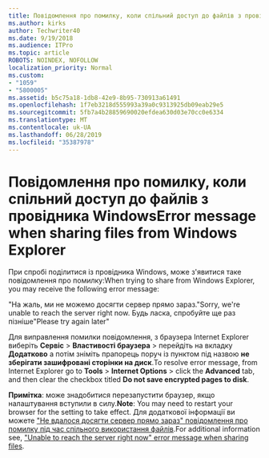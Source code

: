```yaml
---
title: Повідомлення про помилку, коли спільний доступ до файлів з провідника Windows
ms.author: kirks
author: Techwriter40
ms.date: 9/19/2018
ms.audience: ITPro
ms.topic: article
ROBOTS: NOINDEX, NOFOLLOW
localization_priority: Normal
ms.custom:
- "1059"
- "5800005"
ms.assetid: b5c75a18-1db8-42e9-8b95-730913a61491
ms.openlocfilehash: 1f7eb3218d555993a39a0c9313925db09eab29e5
ms.sourcegitcommit: 5fb7a4b28859690020efdea630d03e70cc0e6334
ms.translationtype: MT
ms.contentlocale: uk-UA
ms.lasthandoff: 06/28/2019
ms.locfileid: "35387978"
---
```

# <a name="error-message-when-sharing-files-from-windows-explorer"></a><span data-ttu-id="67036-102">Повідомлення про помилку, коли спільний доступ до файлів з провідника Windows</span><span class="sxs-lookup"><span data-stu-id="67036-102">Error message when sharing files from Windows Explorer</span></span>

<span data-ttu-id="67036-103">При спробі поділитися із провідника Windows, може з'явитися таке повідомлення про помилку:</span><span class="sxs-lookup"><span data-stu-id="67036-103">When trying to share from Windows Explorer, you may receive the following error message:</span></span>
  
<span data-ttu-id="67036-104">"На жаль, ми не можемо досягти сервер прямо зараз.</span><span class="sxs-lookup"><span data-stu-id="67036-104">"Sorry, we're unable to reach the server right now.</span></span> <span data-ttu-id="67036-105">Будь ласка, спробуйте ще раз пізніше"</span><span class="sxs-lookup"><span data-stu-id="67036-105">Please try again later"</span></span>
  
<span data-ttu-id="67036-106">Для виправлення помилки повідомлення, з браузера Internet Explorer виберіть **Сервіс** \> **Властивості браузера** \> перейдіть на вкладку **Додатково** а потім зніміть прапорець поруч із пунктом під назвою **не зберігати зашифровані сторінки на диск**.</span><span class="sxs-lookup"><span data-stu-id="67036-106">To resolve error message, from Internet Explorer go to **Tools** \> **Internet Options** \> click the **Advanced** tab, and then clear the checkbox titled **Do not save encrypted pages to disk**.</span></span>
  
 <span data-ttu-id="67036-107">**Примітка**: може знадобитися перезапустити браузер, якщо налаштування вступили в силу.</span><span class="sxs-lookup"><span data-stu-id="67036-107">**Note**: You may need to restart your browser for the setting to take effect.</span></span> <span data-ttu-id="67036-108">Для додаткової інформації ви можете ["Не вдалося досягти сервер прямо зараз" повідомлення про помилку під час спільного використання файлів](https://go.microsoft.com/fwlink/?linkid=2022914).</span><span class="sxs-lookup"><span data-stu-id="67036-108">For additional information see, ["Unable to reach the server right now" error message when sharing files](https://go.microsoft.com/fwlink/?linkid=2022914).</span></span>
  